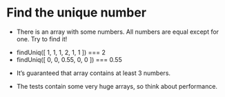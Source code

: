 # Find the unique number

- There is an array with some numbers. All numbers are equal except for one. Try to find it!

* findUniq([ 1, 1, 1, 2, 1, 1 ]) === 2
* findUniq([ 0, 0, 0.55, 0, 0 ]) === 0.55

- It’s guaranteed that array contains at least 3 numbers.

- The tests contain some very huge arrays, so think about performance.
